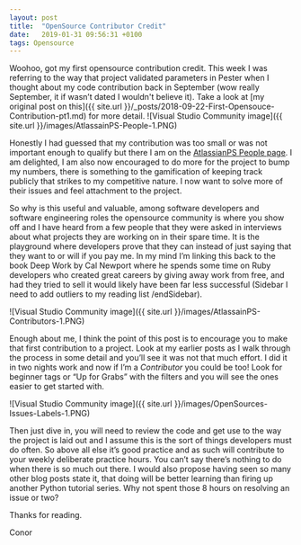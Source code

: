 ```yaml
---
layout: post
title:  "OpenSource Contributor Credit"
date:   2019-01-31 09:56:31 +0100
tags: Opensource
---
```


Woohoo, got my first opensource contribution credit. This week I was referring to the way that project validated parameters in Pester when I thought about my code contribution back in September (wow really September, it if wasn’t dated I wouldn't believe it). Take a look at [my original post on this]({{ site.url }}/_posts/2018-09-22-First-Opensouce-Contribution-pt1.md) for more detail.
![Visual Studio Community image]({{ site.url }}/images/AtlassainPS-People-1.PNG)

Honestly I had guessed that my contribution was too small or was not important enough to qualify but there I am on the [AtlassianPS People page](https://atlassianps.org/#people). I am delighted, I am also now encouraged to do more for the project to bump my numbers, there is something to the gamification of keeping track publicly that strikes to my competitive nature. I now want to solve more of their issues and feel attachment to the project. 

So why is this useful and valuable, among software developers and software engineering roles the opensource community is where you show off and I have heard from a few people that they were asked in interviews about what projects they are working on in their spare time. It is the playground where developers prove that they can instead of just saying that they want to or will if you pay me. In my mind I’m linking this back to the book Deep Work by Cal Newport where he spends some time on Ruby developers who created great careers by giving away work from free, and had they tried to sell it would likely have been far less successful (Sidebar I need to add outliers to my reading list /endSidebar).

![Visual Studio Community image]({{ site.url }}/images/AtlassainPS-Contributors-1.PNG)

Enough about me, I think the point of this post is to encourage you to make that first contribution to a project. Look at my earlier posts as I walk through the process in some detail and you’ll see it was not that much effort. I did it in two nights work and now if I’m a _Contributor_ you could be too! Look for beginner tags or “Up for Grabs” with the filters and you will see the ones easier to get started with.

![Visual Studio Community image]({{ site.url }}/images/OpenSources-Issues-Labels-1.PNG)

Then just dive in, you will need to review the code and get use to the way the project is laid out and I assume this is the sort of things developers must do often. So above all else it’s good practice and as such will contribute to your weekly deliberate practice hours. You can’t say there’s nothing to do when there is so much out there. I would also propose having seen so many other blog posts state it, that doing will be better learning than firing up another Python tutorial series. Why not spent those 8 hours on resolving an issue or two?

Thanks for reading.

Conor